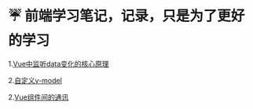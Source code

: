 # ☔️ 前端学习笔记，记录，只是为了更好的学习

1.[Vue中监听data变化的核心原理](https://github.com/fuhangyl/VueNote/issues/1)

2.[自定义v-model](https://github.com/fuhangyl/VueNote/issues/2)

2.[Vue组件间的通讯](https://github.com/fuhangyl/VueNote/issues/3)
